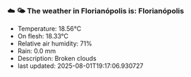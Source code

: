 ### ☁️ 🌤️  The weather in Florianópolis is: Florianópolis

- Temperature: 18.56°C
- On flesh: 18.33°C
- Relative air humidity: 71%
- Rain: 0.0 mm
- Description: Broken clouds
- last updated: 2025-08-01T19:17:06.930727
